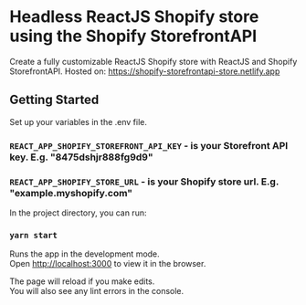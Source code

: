 # Headless ReactJS Shopify store using the Shopify StorefrontAPI

Create a fully customizable ReactJS Shopify store with ReactJS and Shopify StorefrontAPI.
Hosted on: https://shopify-storefrontapi-store.netlify.app

## Getting Started

Set up your variables in the .env file.

### `REACT_APP_SHOPIFY_STOREFRONT_API_KEY` - is your Storefront API key. E.g. "8475dshjr888fg9d9"
### `REACT_APP_SHOPIFY_STORE_URL` - is your Shopify store url. E.g. "example.myshopify.com"

In the project directory, you can run:

### `yarn start`

Runs the app in the development mode.\
Open [http://localhost:3000](http://localhost:3000) to view it in the browser.

The page will reload if you make edits.\
You will also see any lint errors in the console.

